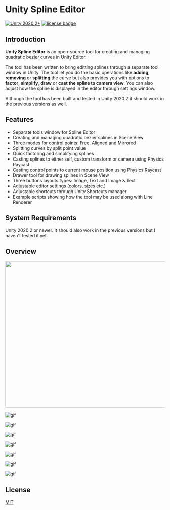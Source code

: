 # Unity Spline Editor
[![Unity 2020.2+](https://img.shields.io/badge/unity-2020.2%2B-blue.svg)](https://unity3d.com/get-unity/download) [![license badge](https://img.shields.io/badge/license-MIT-green.svg)](LICENSE)
## Introduction

**Unity Spline Editor** is an open-source tool for creating and managing quadratic bezier curves in Unity Editor. 

The tool has been written to bring editting splines through a separate tool window in Unity. The tool let you do the basic operations like **adding**, **removing** or **splitting** the curve but also provides you with options to **factor**, **simplify**, **draw** or **cast the spline to camera view**. You can also adjust how the spline is displayed in the editor through settings window. 

Although the tool has been built and tested in Unity 2020.2 it should work in the previous versions as well.

## Features

- Separate tools window for Spline Editor
- Creating and managing quadratic bezier splines in Scene View
- Three modes for control points: Free, Aligned and Mirrored
- Splitting curves by split point value
- Quick factoring and simplifying splines
- Casting splines to either self, custom transform or camera using Physics Raycast
- Casting control points to current mouse position using Physics Raycast
- Drawer tool for drawing splines in Scene View
- Three buttons layouts types: Image, Text and Image & Text
- Adjustable editor settings (colors, sizes etc.)
- Adjustable shortcuts through Unity Shortcuts manager
- Example scripts showing how the tool may be used along with Line Renderer

## System Requirements

Unity 2020.2 or newer. It should also work in the previous versions but I haven't tested it yet.

## Overview
 <img src="https://i.imgur.com/o3CVT8e.gif" width="640" height="461.6">
 
 ![gif](https://i.imgur.com/uVQE4iX.gif) 

 
 ![gif](https://i.imgur.com/AfDWVpm.gif) 
 
 ![gif](https://i.imgur.com/6DTlYlx.gif) 
 
 ![gif](https://i.imgur.com/cpnBNMR.gif) 
 
 ![gif](https://i.imgur.com/aYKMNxq.gif) 
  
 ![gif](https://i.imgur.com/4jYvQq6.gif) 
 
 ![gif](https://i.imgur.com/GZn0Hin.gif) 
 
 ## License
 
[MIT](LICENSE)
